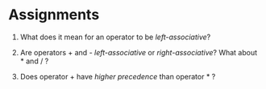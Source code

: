 # Assignments

1. What does it mean for an operator to be *left-associative*?

2. Are operators + and - *left-associative* or *right-associative*? What about * and / ?

3. Does operator + have *higher precedence* than operator * ?